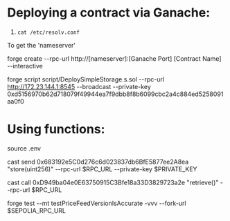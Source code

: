 # Deploying a contract via Ganache:

1. `cat /etc/resolv.conf`

To get the 'nameserver'

forge create --rpc-url http://[nameserver]:[Ganache Port] [Contract Name] --interactive

forge script script/DeploySimpleStorage.s.sol --rpc-url http://172.23.144.1:8545 --broadcast --private-key 0xd5156970b62d718079f49944ea7f9dbb8f8b6099cbc2a4c884ed5258091aa0f0

# Using functions:

source .env

cast send 0x683192e5C0d276c6d023837db6BfE5877ee2A8ea "store(uint256)"
--rpc-url $RPC_URL --private-key $PRIVATE_KEY

cast call 0xD949ba04e0E63750915C3Bfe18a33D3829723a2e "retrieve()" --rpc-url $RPC_URL

forge test --mt testPriceFeedVersionIsAccurate -vvv --fork-url $SEPOLIA_RPC_URL
